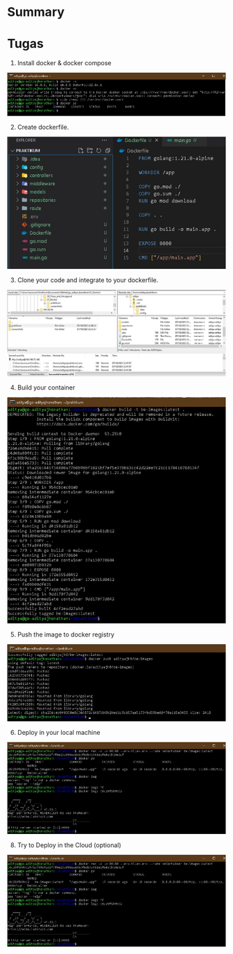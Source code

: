 # Summary

# Tugas

1. Install docker & docker compose

![docker](/21_Docker/screenshots/docker.JPG)

2. Create dockerfile.

![dockerfile](/21_Docker/screenshots/dockerfile.JPG)

3. Clone your code and integrate to your dockerfile.

![clonecode](/21_Docker/screenshots/clonecode.JPG)

4. Build your container

![build](/21_Docker/screenshots/build.JPG)

5. Push the image to docker registry

![docker_push](/21_Docker/screenshots/docker_push.JPG)

6. Deploy in your local machine

![deploy](/21_Docker/screenshots/deploy.JPG)

8. Try to Deploy in the Cloud (optional)

![deploy](/21_Docker/screenshots/deploy.JPG)